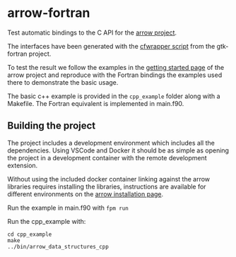 # arrow-fortran
Test automatic bindings to the C API for the [arrow project](https://github.com/apache/arrow). 

The interfaces have been generated with the [cfwrapper script](https://github.com/vmagnin/gtk-fortran/wiki/How-to-hack-the-cfwrapper) from the gtk-fortran project. 

To test the result we follow the examples in the [getting started page](https://arrow.apache.org/docs/cpp/tutorials/basic_arrow.html) of the arrow project and reproduce with the Fortran bindings the examples used there to demonstrate the basic usage. 

The basic c++ example is provided in the `cpp_example` folder along with a Makefile. The Fortran equivalent is implemented in main.f90. 

## Building the project 

The project includes a development environment which includes all the dependencies. Using VSCode and Docker it should be as simple as opening the project in a development container with the remote development extension.

Without using the included docker container linking against the arrow libraries requires installing the libraries, instructions are available for different environments on the [arrow installation page](https://arrow.apache.org/install/).

Run the example in main.f90 with `fpm run`

Run the cpp_example with: 

```shell
cd cpp_example
make 
../bin/arrow_data_structures_cpp
```
